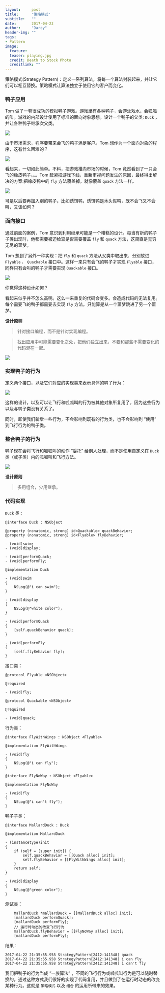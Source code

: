 ```yaml
---
layout:     post
title:      "策略模式"
subtitle:   ""
date:       2017-04-23
author:     "Darcy"
header-img: ""
tags:
- Pattern
image:
  feature: 
  teaser: playing.jpg
  credit: Death to Stock Photo
  creditlink: ""
---
```


策略模式(Strategy Pattern)：定义一系列算法，将每一个算法封装起来，并让它们可以相互替换。策略模式让算法独立于使用它的客户而变化。

### 鸭子应用

Tom 做了一套很成功的模拟鸭子游戏。游戏里有各种鸭子，会游泳戏水，会呱呱的叫。游戏的内部设计使用了标准的面向对象思想。设计一个鸭子的父类:  `Duck`  ，并让各种鸭子继承次父类。 

<!--more-->

![](https://ww4.sinaimg.cn/large/006tNc79gy1fewfstrpn2j30py0j2taa.jpg)

由于市场需求，程序要带来会飞的鸭子满足客户。Tom 想作为一个面向对象的程序，这有什么困难的？



![](https://ww3.sinaimg.cn/large/006tNc79gy1fewg2ja9wmj30py0m8jt7.jpg)

看起来，一切如此简单。不料，把游戏推向市场的时候，Tom 竟然看到了一只会飞的橡皮鸭子。。。Tom 赶紧把游戏下线，重新审视问题发生的原因，最终得出解决的方案:把橡皮鸭中的 `fly`  方法覆盖掉，就像覆盖 `quack` 方法一样。



![](https://ww2.sinaimg.cn/large/006tNc79gy1fewgjdj8shj313c0u877n.jpg)



可是以后要再加入别的鸭子，比如诱饵鸭，诱饵鸭是木头假鸭，既不会飞又不会叫，又该如何？



### 面向接口

通过前面的案例，Tom 意识到利用继承可能是一个糟糕的设计。每当有新的鸭子子类出现时，他都需要被迫检查是否需要覆盖 `fly`  和  `quack`  方法，这简直是无穷无尽的噩梦。 

Tom 想到了另外一种实现：把 `fly`  和  `quack`  方法从父类中取出来，分别放进 `Flyable` 、 `Quackable`  接口中。这样一来只有会飞的鸭子才实现 `Flyable` 接口，同样只有会叫的鸭子才需要实现 `Quackable`  接口。

![](https://ww4.sinaimg.cn/large/006tNc79gy1fewhi59ds2j31ga0tawix.jpg)



你觉得这种设计如何？

看起来似乎并不怎么高明。这么一来重复的代码会变多。会造成代码的无法复用。每个需要飞的鸭子都需要去实现  `fly`  方法。只能算是从一个噩梦跳进了另一个噩梦。



**设计原则**

> 针对接口编程，而不是针对实现编程。


> 找出应用中可能需要变化之处，把他们独立出来，不要和那些不需要变化的代码混在一起。



![](https://ww1.sinaimg.cn/large/006tNc79gy1fewi0fj3hxj317k0kcaek.jpg)



### 实现鸭子的行为

定义两个接口，以及它们对应的实现类来表示具体的鸭子行为：



![](https://ww1.sinaimg.cn/large/006tNc79gy1fewj2fp35yj31kw0dt76h.jpg)



这样的设计，以及可以让飞行和呱呱叫的行为被其他对象所复用了，因为这些行为以及与鸭子类没有关系了。

同时，即使我们新增一些行为，不会影响到既有的行为类，也不会影响到 “使用” 到飞行行为的鸭子类。



### 整合鸭子的行为

鸭子现在会将飞行和呱呱叫的动作 “委托” 给别人处理，而不是使用自定义在 `Duck`  类（或子类）内的呱呱叫和飞行方法。 



![](https://ww3.sinaimg.cn/large/006tNc79gy1fewjqchx1kj31b80kcwk1.jpg)

**设计原则**

> 多用组合，少用继承。

### 代码实现

`Duck`  类 :

```
@interface Duck : NSObject

@property (nonatomic, strong) id<Quackable> quackBehavior;
@property (nonatomic, strong) id<Flyable> flyBehavior;

- (void)swim;
- (void)display;

- (void)performQuack;
- (void)performFly;

@implementation Duck

- (void)swim
{
    NSLog(@"i can swim");
}

- (void)display
{
    NSLog(@"white color");
}

- (void)performQuack
{
    [self.quackBehavior quack];
}

- (void)performFly
{
    [self.flyBehavior fly];
}
```

接口类：

```
@protocol Flyable <NSObject>

@required

- (void)fly;

@protocol Quackable <NSObject>

@required

- (void)quack;

```

行为类：

```
@interface FlyWithWings : NSObject <Flyable>

@implementation FlyWithWings

- (void)fly
{
    NSLog(@"i can fly");
}

@interface FlyNoWay : NSObject <Flyable>

@implementation FlyNoWay

- (void)fly
{
    NSLog(@"i can't fly");
}
```

鸭子子类：

```
@interface MallardDuck : Duck 

@implementation MallardDuck

- (instancetype)init
{
    if (self = [super init]) {
        self.quackBehavior = [[Quack alloc] init];
        self.flyBehavior = [[FlyWithWings alloc] init];
    }
    return self;
}

- (void)display
{
    NSLog(@"green color");
}

```

测试类：

```
    MallardDuck *mallardDuck = [[MallardDuck alloc] init];
    [mallardDuck performQuack];
    [mallardDuck performFly];
    // 运行时动态的改变飞行行为
    mallardDuck.flyBehavior = [[FlyNoWay alloc] init];
    [mallardDuck performFly];
```

结果：

```
2017-04-22 21:35:55.958 StrategyPattern[2412:141348] quack
2017-04-22 21:35:55.958 StrategyPattern[2412:141348] i can fly
2017-04-22 21:35:55.958 StrategyPattern[2412:141348] i can't fly
```



我们把鸭子的行为当成 “一族算法” ，不同的飞行行为或呱呱叫行为是可以随时替换的。通过这种方式我们很好的实现了代码复用，并且做到了在运行时动态的改变某种行为。这就是 `策略模式`  以及 `组合`  的运用所带来的效果。
